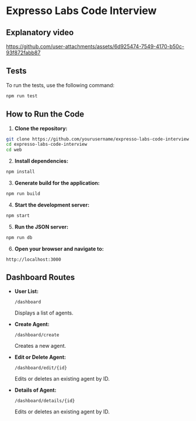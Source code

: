 # Expresso Labs Code Interview

## Explanatory video



https://github.com/user-attachments/assets/6d925474-7549-4170-b50c-93f872fabb87



## Tests

To run the tests, use the following command:

```bash
npm run test
```

## How to Run the Code

1. **Clone the repository:**

```bash
git clone https://github.com/yourusername/expresso-labs-code-interview.git
cd expresso-labs-code-interview
cd web
```

2. **Install dependencies:**

```bash
npm install
```

3. **Generate build for the application:**

```bash
npm run build
```

4. **Start the development server:**

```bash
npm start
```

5. **Run the JSON server:**

```bash
npm run db
```

6. **Open your browser and navigate to:**

```
http://localhost:3000
```

## Dashboard Routes

- **User List:**

  ```
  /dashboard
  ```

  Displays a list of agents.

- **Create Agent:**

  ```
  /dashboard/create
  ```

  Creates a new agent.

- **Edit or Delete Agent:**

  ```
  /dashboard/edit/{id}
  ```

  Edits or deletes an existing agent by ID.

- **Details of Agent:**
  ```
  /dashboard/details/{id}
  ```
  Edits or deletes an existing agent by ID.
